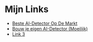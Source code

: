 
<html lang="nl">
<head>
    <meta charset="UTF-8">
    <meta name="viewport" content="width=device-width, initial-scale=1.0">
    <title>Mijn Links</title>
</head>
<body>
    <h1>Mijn Links</h1>
    <ul>
        <li><a href="https://www.zerogpt.com/">Beste AI-Detector Op De Markt</a></li>
        <li><a href="https://file.io/WGIpUnS1NMux">Bouw je eigen AI-Detector (Moeilijk)</a></li>
        <li><a href="https://voorbeeld3.com">Link 3</a></li>
    </ul>
</body>
</html>
